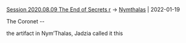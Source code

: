 ---
---

[Session 2020.08.09 The End of Secrets r](../sessions/notes_matteo_brianedit/Session%202020.08.09%20The%20End%20of%20Secrets%20r.md) -> [Nymthalas](TheWik-main/places/Nymthalas.md) | 2022-01-19

The Coronet --

the artifact in Nym’Thalas, Jadzia called it this